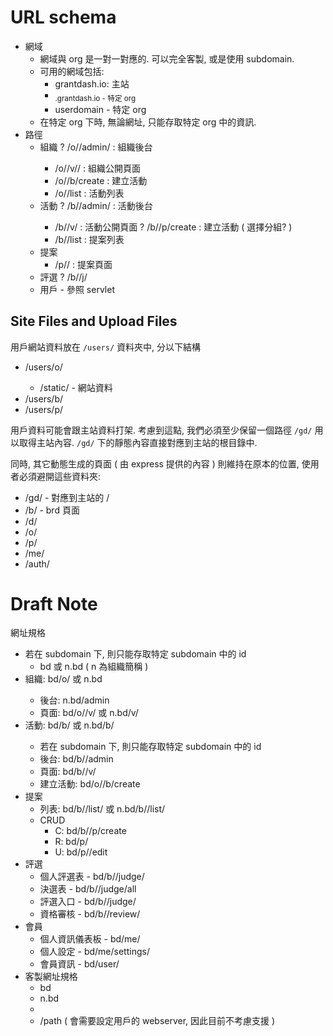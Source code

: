 # URL schema

 - 網域
   - 網域與 org 是一對一對應的. 可以完全客製, 或是使用 subdomain.
   - 可用的網域包括:
     - grantdash.io: 主站
     - <sub>.grantdash.io     - 特定 org 
     - userdomain             - 特定 org
   - 在特定 org 下時, 無論網址, 只能存取特定 org 中的資訊.
 - 路徑
   - 組織
     ? /o/<slug>/admin/     : 組織後台
     - /o/<slug>/v/<page>/  : 組織公開頁面
     - /o/<slug>/b/create   : 建立活動
     - /o/<slug>/list       : 活動列表
   - 活動
     ? /b/<slug>/admin/     : 活動後台
     - /b/<slug>/v/<page>   : 活動公開頁面
     ? /b/<slug>/p/create   : 建立活動 ( 選擇分組? )
     - /b/<slug>/list       : 提案列表
   - 提案
     - /p/<id>/             : 提案頁面
   - 評選
     ? /b/<slug>/j/
   - 用戶 - 參照 servlet


## Site Files and Upload Files

用戶網站資料放在 `/users/` 資料夾中, 分以下結構
 - /users/o/<oid>
   - /static/ - 網站資料
 - /users/b/<bid>
 - /users/p/<pid>

用戶資料可能會跟主站資料打架. 考慮到這點, 我們必須至少保留一個路徑 `/gd/` 用以取得主站內容. `/gd/` 下的靜態內容直接對應到主站的根目錄中.

同時, 其它動態生成的頁面 ( 由 express 提供的內容 ) 則維持在原本的位置, 使用者必須避開這些資料夾:

 - /gd/ - 對應到主站的 /
 - /b/  - brd 頁面
 - /d/
 - /o/
 - /p/
 - /me/
 - /auth/


# Draft Note

網址規格
 - 若在 subdomain 下, 則只能存取特定 subdomain 中的 id
   - bd 或 n.bd ( n 為組織簡稱 )
 - 組織: bd/o/<name> 或 n.bd
   - 後台: n.bd/admin
   - 頁面: bd/o/<name>/v/<page> 或 n.bd/v/<page>
 - 活動: bd/b/<id> 或 n.bd/b/<id>
   - 若在 subdomain 下, 則只能存取特定 subdomain 中的 id
   - 後台: bd/b/<id>/admin
   - 頁面: bd/b/<id>/v/<page>
   - 建立活動: bd/o/<name>/b/create
 - 提案
   - 列表: bd/b/<id>/list/<page> 或 n.bd/b/<id>/list/<page>
   - CRUD
     - C: bd/b/<id>/p/create
     - R: bd/p/<id>
     - U: bd/p/<id>/edit
 - 評選
   - 個人評選表 - bd/b/<id>/judge/<uid>
   - 決選表 -  bd/b/<id>/judge/all
   - 評選入口 - bd/b/<id>/judge/
   - 資格審核 - bd/b/<id>/review/
 - 會員
   - 個人資訊儀表板 - bd/me/
   - 個人設定 - bd/me/settings/
   - 會員資訊 - bd/user/<id>
 - 客製網址規格
   - bd
   - n.bd
   - <custom-domain>
   - <custom-domain>/path ( 會需要設定用戶的 webserver, 因此目前不考慮支援 )

